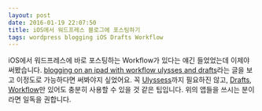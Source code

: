 ```yaml
---
layout: post
date: 2016-01-19 22:07:50
title: iOS에서 워드프레스 블로그에 포스팅하기
tags: wordpress blogging iOS Drafts Workflow
---
```


iOS에서 워드프레스에 바로 포스팅하는 Workflow가 있다는 얘긴 들었었는데 이제야 써봤습니다. [blogging on an ipad with workflow ulysses and drafts](http://incompetentwriter.com/2016/01/17/blogging-on-an-ipad-with-workflow-ulysses-and-drafts/)라는 글을 보고 이정도로 가능하다면 써봐야지 싶었어요. 꼭 [Ulyssess](http://www.ulyssesapp.com/ipad/)까지 필요하진 않고, [Drafts](http://agiletortoise.com/drafts/), [Workflow](https://workflow.is/)만 있어도 충분히 사용할 수 있을 것 같은 팁입니다. 위의 앱들을 쓰시는 분이라면 일독을 권합니다.